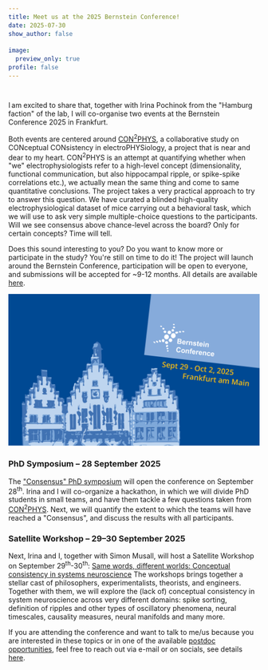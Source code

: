 ```yaml
---
title: Meet us at the 2025 Bernstein Conference!
date: 2025-07-30
show_author: false

image:
  preview_only: true
profile: false 
---
```

<div style="height: 14px;"></div>

I am excited to share that, together with Irina Pochinok from the "Hamburg faction" of the lab, I will co-organise two events at the Bernstein Conference 2025 in Frankfurt.

Both events are centered around [CON<sup>2</sup>PHYS](https://gin.g-node.org/mchini/CON2PHYS), a collaborative study on 
CONceptual CONsistency in electroPHYSiology, 
a project that is near and dear to my heart. CON<sup>2</sup>PHYS is an attempt at quantifying whether when "we" electrophysiologists 
refer to a high-level concept (dimensionality, functional communication, but also hippocampal ripple, or spike-spike correlations etc.), 
we actually mean the same thing and come to same quantitative conclusions. The project takes a very practical approach to try to answer this question.
We have curated a blinded high-quality electrophysiological dataset of mice carrying out a behavioral task, 
which we will use to ask very simple multiple-choice questions to the participants. Will we see consensus above chance-level across the board? 
Only for certain concepts? Time will tell.

Does this sound interesting to you? Do you want to know more or participate in the study? You're still on time to do it! The project 
will launch around the Bernstein Conference, participation will be open to everyone, and submissions will be accepted for ~9-12 months.
All details are available [here](https://gin.g-node.org/mchini/CON2PHYS).

![Bernstein logo](bernstein.png)

### PhD Symposium – 28 September 2025
The ["Consensus" PhD symposium](https://bernstein-network.de/en/bernstein-conference/early-career-scientists/phd-symposium/) 
will open the conference on September 28<sup>th</sup>. 
Irina and I will co-organize a hackathon, in which we will divide PhD students in small teams, and have them tackle a few questions taken from
[CON<sup>2</sup>PHYS](https://gin.g-node.org/mchini/CON2PHYS). Next, we will quantify the extent to which the teams will have reached a "Consensus",
and discuss the results with all participants.

### Satellite Workshop – 29–30 September 2025
Next, Irina and I, together with Simon Musall, will host a Satellite Workshop on September 29<sup>th</sup>-30<sup>th</sup>:
[Same words, different worlds: Conceptual consistency in systems neuroscience](https://bernstein-network.de/bernstein-conference/program/satellite-workshops/consistency/)
The workshops brings together a stellar cast of philosophers, experimentalists, theorists, and engineers. Together with them, we will explore the (lack of) 
conceptual consistency in system neuroscience across very different domains: spike sorting, definition of ripples and other types of oscillatory phenomena,
neural timescales, causality measures, neural manifolds and many more.

If you are attending the conference and want to talk to me/us because you are interested in these topics or in one of the available 
[postdoc opportunities](/opportunities/postdoc-ad/), feel free to reach out via e-mail or on socials, see details [here](/team/).
